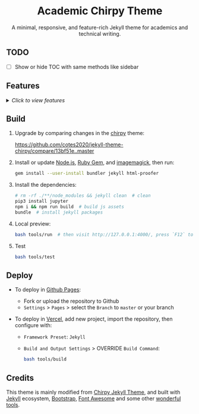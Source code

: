 <div align="center">

# Academic Chirpy Theme

A minimal, responsive, and feature-rich Jekyll theme for academics and technical writing.

</div>

## TODO

- [ ] Show or hide TOC with same methods like sidebar

## Features

<details>
  <summary>
    <i>Click to view features</i>
  </summary>
  <p>

- Style
  - Dark / Light Theme Mode
  - Dark / Light Mode Images
  - Localized UI language
- Modules
  - BibTex Bibliography
  - Built-in Search with Shortcut Keys
  - Table of Contents
  - Code Syntax Highlighting
  - Embed Jupyter Notebook
  - Mathematical Expressions
  - Mermaid Diagram & Flowchart
  - Mindmap
  - Embed Media
  - Comment Systems
- Blog
  - Pinned Posts
  - Hierarchical Categories
  - Trending Tags
  - Last Modified Date of Posts
- Others
  - Atom Feeds
  - Google Analytics
  - SEO & Performance Optimization

  </p>

</details>

## Build

1. Upgrade by comparing changes in the [chirpy][chirpy] theme:

    <https://github.com/cotes2020/jekyll-theme-chirpy/compare/13bf51e..master>

2. Install or update [Node.js][nodejs], [Ruby Gem][ruby], and [imagemagick][imagemagick], then run:

    ```sh
    gem install --user-install bundler jekyll html-proofer
    ```

3. Install the dependencies:

    ```sh
    # rm -rf ./**/node_modules && jekyll clean  # clean
    pip3 install jupyter
    npm i && npm run build  # build js assets
    bundle  # install jekyll packages
    ```

4. Local preview:

    ```sh
    bash tools/run  # then visit http://127.0.0.1:4000/, press `F12` to debug
    ```

5. Test

    ```sh
    bash tools/test
    ```

## Deploy

- To deploy in [Github Pages][github_pages]:

  - Fork or upload the repository to Github
  - `Settings` > `Pages` > select the `Branch` to `master` or your branch

- To deploy in [Vercel][vercel], add new project, import the repository, then configure with:

  - `Framework Preset`: `Jekyll`
  - `Build and Output Settings` > OVERRIDE `Build Command`:

    ```sh
    bash tools/build
    ```

## Credits

This theme is mainly modified from [Chirpy Jekyll Theme][chirpy], and built with [Jekyll][jekyllrb] ecosystem, [Bootstrap][bootstrap], [Font Awesome][icons] and some other [wonderful tools][lib].

<!-- Links -->
[nodejs]: https://nodejs.org/
[ruby]: https://jekyllrb.com/docs/installation/
[html_proofer]: https://github.com/gjtorikian/html-proofer
[imagemagick]: https://imagemagick.org/script/download.php
[chirpy]: https://github.com/cotes2020/jekyll-theme-chirpy/wiki/
[jekyllrb]: https://jekyllrb.com/
[bootstrap]: https://getbootstrap.com/
[icons]: https://fontawesome.com/v6/icons/
[lib]: https://github.com/cotes2020/chirpy-static-assets/
[github_pages]: https://pages.github.com/
[vercel]: https://vercel.com/
